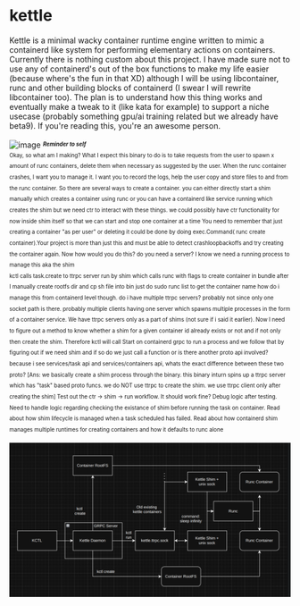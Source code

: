 # kettle
Kettle is a minimal wacky container runtime engine written to mimic a containerd like system for performing elementary actions on containers. Currently there is nothing custom about this project. I have made sure not to use any of containerd's out of the box functions to make my life easier (because where's the fun in that XD) although I will be using libcontainer, runc and other building blocks of containerd (I swear I will rewrite libcontainer too). The plan is to understand how this thing works and eventually make a tweak to it (like kata for example) to support a niche usecase (probably something gpu/ai training related but we already have beta9). If you're reading this, you're an awesome person.  

![image](https://github.com/user-attachments/assets/87e78fdf-a3f3-4528-9599-4f8f2bb80b46)
<sup><sub>
___Reminder to self___  
Okay, so what am I making? What I expect this binary to do is to take requests from the user to spawn x amount of runc containers, delete them when necessary as suggested by the user. When the runc container crashes, I want you to manage it. I want you to record the logs, help the user copy and store files to and from the runc container.
So there are several ways to create a container. you can either directly start a shim manually which creates a container using runc or you can have a containerd like service running which creates the shim but we need ctr to interact with these things. we could possibly have ctr functionality for now inside shim itself so that we can start and stop one container at a time
You need to remember that just creating a container "as per user" or deleting it could be done by doing exec.Command( runc create container).Your project is more than just this and must be able to detect crashloopbackoffs and try creating the container again.
Now how would you do this? do you need a server? I know we need a running process to manage this aka the shim  
kctl calls task.create to ttrpc server run by shim which calls runc with flags to create container in bundle after I manually create rootfs dir and cp sh file into bin
just do sudo runc list to get the container name
how do i manage this from containerd level though. do i have multiple ttrpc servers? probably not since only one socket path is there. probably multiple clients having one server which spawns multiple processes in the form of a container service.
We have ttrpc servers only as a  part of shims (not sure if i said it earlier). Now I need to figure out a method to know whether a shim for a given container id already exists or not and if not only then create the shim. Therefore kctl will call Start on containerd grpc to run a process and we follow that by figuring out if we need shim and if so do we just call a function or is there another proto api involved? because i see services/task api and services/containers api, whats the exact difference between these two proto? [Ans: we basically create a shim process through the binary. this binary inturn spins up a ttrpc server which has "task" based proto funcs. we do NOT use ttrpc to create the shim. we use ttrpc client only after creating the shim]
Test out the ctr -> shim -> run workflow. It should work fine? Debug logic after testing. Need to handle logic regarding checking the existance of shim before running the task on container. Read about how shim lifecycle is managed when a task scheduled has failed. Read about how containerd shim manages multiple runtimes for creating containers and how it defaults to runc alone 

![image](https://raw.githubusercontent.com/rahulk789/kettle/refs/heads/main/assets/kettle.png)


